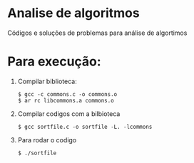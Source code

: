 # Analise de algoritmos
 Códigos e soluções de problemas para análise de algortimos

 # Para execução:
 1. Compilar biblioteca:

        $ gcc -c commons.c -o commons.o
        $ ar rc libcommons.a commons.o
       
 2. Compilar codigos com a bilbioteca
   
        $ gcc sortfile.c -o sortfile -L. -lcommons
       
 3. Para rodar o codigo

        $ ./sortfile
